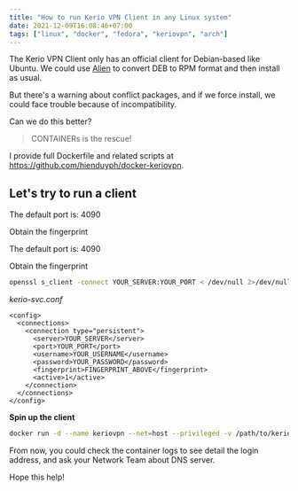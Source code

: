 ```yaml
---
title: "How to run Kerio VPN Client in any Linux system"
date: 2021-12-09T16:08:46+07:00
tags: ["linux", "docker", "fedora", "keriovpn", "arch"]
---
```


The Kerio VPN Client only has an official client for Debian-based like Ubuntu. We could use [Alien](https://wiki.debian.org/Alien) to convert DEB to RPM format and then install as usual.

But there's a warning about conflict packages, and if we force install, we could face trouble because of incompatibility.

Can we do this better?

> CONTAINERs is the rescue!

I provide full Dockerfile and related scripts at https://github.com/hienduyph/docker-keriovpn.

## Let's try to run a client

The default port is: 4090

Obtain the fingerprint

The default port is: 4090

Obtain the fingerprint

```bash
openssl s_client -connect YOUR_SERVER:YOUR_PORT < /dev/null 2>/dev/null | openssl x509 -fingerprint -md5 -noout -in /dev/stdin
```

*kerio-svc.conf*

```
<config>
  <connections>
    <connection type="persistent">
      <server>YOUR_SERVER</server>
      <port>YOUR_PORT</port>
      <username>YOUR_USERNAME</username>
      <password>YOUR_PASSWORD</password>
      <fingerprint>FINGERPRINT_ABOVE</fingerprint>
      <active>1</active>
    </connection>
  </connections>
</config>
```

**Spin up the client**
```bash
docker run -d --name keriovpn --net=host --privileged -v /path/to/kerio-kvc.conf:/etc/kerio-kvc.conf quay.io/hienduyph/keriovpn-client
```

From now, you could check the container logs to see detail the login address, and ask your Network Team about DNS server.

Hope this help!
